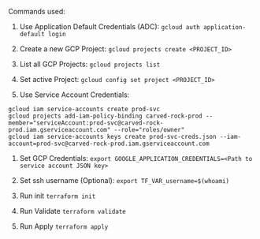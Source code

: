 Commands used:

1. Use Application Default Credentials (ADC):
`gcloud auth application-default login`

1. Create a new GCP Project:
`gcloud projects create <PROJECT_ID>`

1. List all GCP Projects:
`gcloud projects list`

1. Set active Project:
`gcloud config set project <PROJECT_ID>`

1. Use Service Account Credentials:
```
gcloud iam service-accounts create prod-svc
gcloud projects add-iam-policy-binding carved-rock-prod --member="serviceAccount:prod-svc@carved-rock-prod.iam.gserviceaccount.com" --role="roles/owner"
gcloud iam service-accounts keys create prod-svc-creds.json --iam-account=prod-svc@carved-rock-prod.iam.gserviceaccount.com
```

1. Set GCP Credentials:
`export GOOGLE_APPLICATION_CREDENTIALS=<Path to service account JSON key>`

1. Set ssh username (Optional):
`export TF_VAR_username=$(whoami)`

1. Run init
`terraform init`

1. Run Validate
`terraform validate`

1. Run Apply
`terraform apply`
